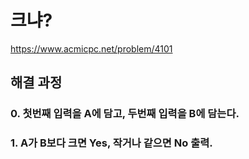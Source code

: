 # 크냐?
https://www.acmicpc.net/problem/4101
## 해결 과정
### 0. 첫번째 입력을 A에 담고, 두번째 입력을 B에 담는다.
### 1. A가 B보다 크면 Yes, 작거나 같으면 No 출력.

